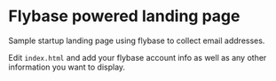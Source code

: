 # Flybase powered landing page

Sample startup landing page using flybase to collect email addresses.

Edit `index.html` and add your flybase account info as well as any other information you want to display.

